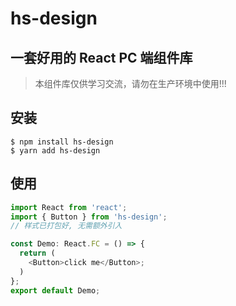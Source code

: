 # hs-design

## 一套好用的 React PC 端组件库

> 本组件库仅供学习交流，请勿在生产环境中使用!!!

## 安装

```
$ npm install hs-design
$ yarn add hs-design
```

## 使用

```javascript
import React from 'react';
import { Button } from 'hs-design';
// 样式已打包好, 无需额外引入

const Demo: React.FC = () => {
  return (
    <Button>click me</Button>;
  )
};
export default Demo;
```
